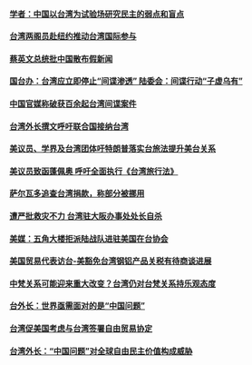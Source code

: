 #### [学者：中国以台湾为试验场研究民主的弱点和盲点](../pages/zivymejqv_/4575555.md) 

#### [台湾两阁员赴纽约推动台湾国际参与](../pages/zivymejqv_/4574999.md) 

#### [蔡英文总统批中国散布假新闻](../pages/zivymejqv_/4573820.md) 

#### [国台办：台湾应立即停止“间谍渗透”  陆委会：间谍行动“子虚乌有”](../pages/zivymejqv_/4573580.md) 

#### [中国官媒称破获百余起台湾间谍案件](../pages/zivymejqv_/4572981.md) 

#### [台湾外长撰文呼吁联合国接纳台湾 ](../pages/zivymejqv_/4572872.md) 

#### [美议员、学界及台湾团体吁特朗普落实台旅法提升美台关系](../pages/zivymejqv_/4572752.md) 

#### [美议员致函蓬佩奥  呼吁全面执行《台湾旅行法》](../pages/zivymejqv_/4572370.md) 

#### [萨尔瓦多追查台湾捐款，称部分被挪用](../pages/zivymejqv_/4571699.md) 

#### [遭严批救灾不力  台湾驻大阪办事处处长自杀](../pages/zivymejqv_/4571558.md) 

#### [美媒：五角大楼拒派陆战队进驻美国在台协会](../pages/zivymejqv_/4570861.md) 

#### [美国贸易代表访台-美豁免台湾钢铝产品关税有待商谈进展](../pages/zivymejqv_/4570238.md) 

#### [中梵关系可能迎来重大改变？台湾仍对台梵关系持乐观态度](../pages/zivymejqv_/4570056.md) 

#### [台外长：世界亟需面对的是“中国问题”](../pages/zivymejqv_/4570043.md) 

#### [台湾促美国考虑与台湾签署自由贸易协定](../pages/zivymejqv_/4570010.md) 

#### [台湾外长：“中国问题”对全球自由民主价值构成威胁](../pages/zivymejqv_/4569811.md) 

